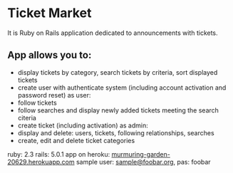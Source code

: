 # Ticket Market
It is Ruby on Rails application dedicated to announcements with tickets.
## App allows you to:
- display tickets by category, search tickets by criteria, sort displayed tickets
- create user with authenticate system (including account activation and password reset)
  as user:
- follow tickets
- follow searches and display newly added tickets meeting the search citeria
- create ticket (including activation)
  as admin:
- display and delete: users, tickets, following relationships, searches
- create, edit and delete ticket categories

ruby: 2.3
rails: 5.0.1
app on heroku: [murmuring-garden-20629.herokuapp.com](http://murmuring-garden-20629.herokuapp.com)
sample user: sample@foobar.org, pas: foobar